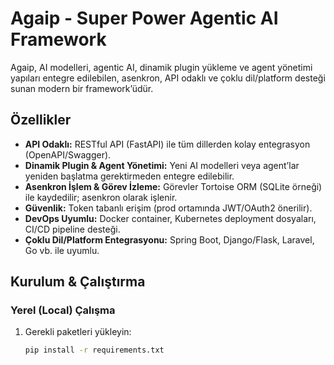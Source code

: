 # Agaip - Super Power Agentic AI Framework

Agaip, AI modelleri, agentic AI, dinamik plugin yükleme ve agent yönetimi yapıları entegre edilebilen, asenkron, API odaklı ve çoklu dil/platform desteği sunan modern bir framework’üdür.

## Özellikler

- **API Odaklı:** RESTful API (FastAPI) ile tüm dillerden kolay entegrasyon (OpenAPI/Swagger).
- **Dinamik Plugin & Agent Yönetimi:** Yeni AI modelleri veya agent’lar yeniden başlatma gerektirmeden entegre edilebilir.
- **Asenkron İşlem & Görev İzleme:** Görevler Tortoise ORM (SQLite örneği) ile kaydedilir; asenkron olarak işlenir.
- **Güvenlik:** Token tabanlı erişim (prod ortamında JWT/OAuth2 önerilir).
- **DevOps Uyumlu:** Docker container, Kubernetes deployment dosyaları, CI/CD pipeline desteği.
- **Çoklu Dil/Platform Entegrasyonu:** Spring Boot, Django/Flask, Laravel, Go vb. ile uyumlu.

## Kurulum & Çalıştırma

### Yerel (Local) Çalışma
1. Gerekli paketleri yükleyin:
   ```bash
   pip install -r requirements.txt
